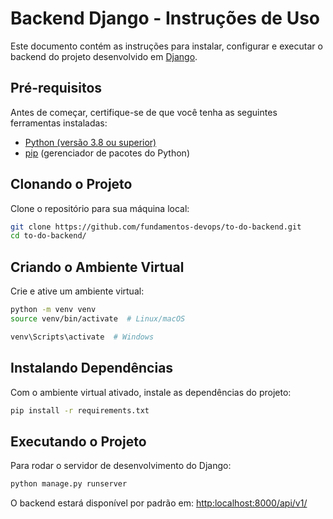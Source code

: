 #  Backend Django - Instruções de Uso

Este documento contém as instruções para instalar, configurar e executar o backend do projeto desenvolvido em [Django](https://www.djangoproject.com/).

## Pré-requisitos

Antes de começar, certifique-se de que você tenha as seguintes ferramentas instaladas:

- [Python (versão 3.8 ou superior)](https://www.python.org/)
- [pip](https://pip.pypa.io/) (gerenciador de pacotes do Python)

## Clonando o Projeto

Clone o repositório para sua máquina local:

```bash
git clone https://github.com/fundamentos-devops/to-do-backend.git
cd to-do-backend/
```

## Criando o Ambiente Virtual

Crie e ative um ambiente virtual:

```bash
python -m venv venv
source venv/bin/activate  # Linux/macOS

venv\Scripts\activate  # Windows
```

## Instalando Dependências

Com o ambiente virtual ativado, instale as dependências do projeto:

```bash
pip install -r requirements.txt
```

## Executando o Projeto

Para rodar o servidor de desenvolvimento do Django:

```bash
python manage.py runserver
```

O backend estará disponível por padrão em: [http:localhost:8000/api/v1/](http://127.0.0.1:8000/)
